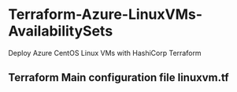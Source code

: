 # Terraform-Azure-LinuxVMs-AvailabilitySets
Deploy Azure CentOS Linux VMs with HashiCorp Terraform

## Terraform Main configuration file linuxvm.tf
